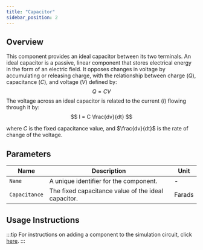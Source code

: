 ```yaml
---
title: "Capacitor"
sidebar_position: 2
---
```


## Overview
This component provides an ideal capacitor between its two terminals. An ideal capacitor is a passive, linear component that stores electrical energy in the form of an electric field. It opposes changes in voltage by accumulating or releasing charge, with the relationship between charge ($Q$), capacitance  ($C$), and voltage  ($V$) defined by:
$$
Q=CV
$$
The voltage across an ideal capacitor is related to the current  ($I$) flowing through it by:
$$
I = C \frac{dv}{dt}
$$

where $C$ is the fixed capacitance value, and $\frac{dv}{dt}$ is the rate of change of the voltage.

## Parameters

<div class="properties-table">

| Name          | Description                                         | Unit   |
|---------------|-----------------------------------------------------|--------|
| `Name`        | A unique identifier for the component.              | -      |
| `Capacitance` | The fixed capacitance value of the ideal capacitor. | Farads |

</div>


## Usage Instructions
:::tip
For instructions on adding a component to the simulation circuit, click [here](../basics/adding-components.md).
:::